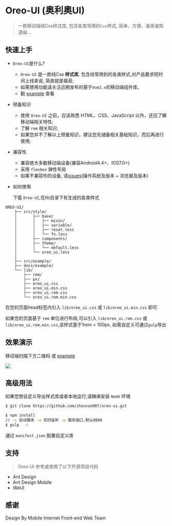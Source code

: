# Oreo-UI (奥利奥UI)

> 一款移动端纯Css样式库, 包含各类常用的`Css`样式, 简单、方便、谁用谁知道😱...


## 快速上手


- `Oreo-UI`是什么?

    + `Oreo-UI` 是一款纯Css **样式库**, 包含经常用到的各类样式,对产品要求短时间上线来说, 简直就是福音;
    + 如需使用功能请关注近期发布的基于`Vue2.x`的移动端组件库。
    + 戳 [example](https://zhounan007.github.io/oreo-ui/example/index.html) 查看


- 预备知识
    + 使用 `Oreo-UI` 之前，应该熟悉 HTML、CSS、JavaScript 以外，还应了解移动端相关特性;
    + 了解 `rem` 相关知识;
    + 如果您并不了解以上预备知识，建议您先储备相关基础知识，而后再进行使用;


- 兼容性
    + 兼容绝大多数移动端设备(兼容Android4.4+、IOS7.0+) 
    + 采用 `flexbox` 弹性布局
    + 如果不兼容你的设备, 请[issues](https://github.com/zhounan007/oreo-ui/issues/new)(操作系统及版本 + 浏览器及版本)

- 如何使用
    
    下载 `Oreo-UI`,在lib目录下有生成的各类样式

```
OREO-UI/
    ├── src/style/
    │       ├── base/
    │       │   ├── mixin/
    │       │   ├── variable/
    │       │   ├── reset.less
    │       │   └── fn.less
    │       ├── components/
    │       ├── theme/
    │       │   └── default.less
    │       └── oreo_ui.less  
    │
    ├── src/example/
    ├── docs/example/ 
    └── lib/
        ├── rem/
        ├── px/
        ├── oreo_ui.css
        ├── oreo_ui.min.css
        ├── oreo_ui.rem.css
        └── oreo_ui.rem.min.css
```
在您的页面head标签内引入 `lib/oreo_ui.css`  或 `lib/oreo_ui.min.css` 即可

如果您的页面基于 `rem` 单位进行布局,可以引入 `lib/oreo_ui.rem.css`  或 `lib/oreo_ui.rem.min.css`,该样式基于1rem = 100px, 如需自定义可通过`gulp`导出

## 效果演示

移动端扫描下方二维码 或 [example](https://github.com/zhounan007/oreo-ui)

![](http://owz1rt8et.bkt.clouddn.com/assets/github-oreo-ui-example.png?imageView2/1/w/200/h/200/format/png/q/75|imageslim)



## 高级用法

如果您想自定义导出样式库或者本地运行,请确保安装 `Node` 环境

```bash
$ git clone https://github.com/zhounan007/oreo-ui.git

$ npm install
// -s 启动服务 -w 实时监听 -p 服务端口,默认8086
$ gulp  -s  

```
通过 `manifest.json` 配置自定义库


## 支持

> Oreo UI 参考或使用了以下开源项目代码

- Ant Design
- Ant Design Mobile
- WeUI

## 感谢
Design By Mobile Internet Front-end Web Team